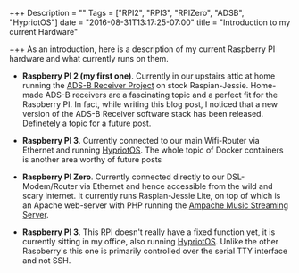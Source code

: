 +++
Description = ""
Tags = ["RPI2", "RPI3", "RPIZero", "ADSB", "HypriotOS"]
date = "2016-08-31T13:17:25-07:00"
title = "Introduction to my current Hardware"

+++
As an introduction, here is a description of my current Raspberry PI hardware 
and what currently runs on them.


+ **Raspberry PI 2 (my first one)**. Currently in our upstairs attic at home
 running the
 [ADS-B Receiver Project](https://www.adsbreceiver.net "ADS-B Receiver Project")
 on stock Raspian-Jessie.
 Home-made ADS-B receivers are a fascinating topic and a perfect fit for the
 Raspberry PI. In fact, while writing this blog post, I noticed that a new
 version of the ADS-B Receiver software stack has been released. Definetely
 a topic for a future post.

+ **Raspberry PI 3**. Currently connected to our main Wifi-Router via Ethernet
 and running [HypriotOS](http://blog.hypriot.com "HypriotOS Blog"). The whole
 topic of Docker containers is another area worthy of future posts

+ **Raspberry PI Zero**. Currently connected directly to our DSL-Modem/Router
 via Ethernet and hence accessible from the wild and scary internet. It
 currently runs Raspian-Jessie Lite, on top of which is an Apache web-server
 with PHP running the
 [Ampache Music Streaming Server](http://ampache.org "Ampache - Music Streaming Server").

+ **Raspberry PI 3**. This RPI doesn't really have a fixed function yet, it is
 currently sitting in my office, also running
 [HypriotOS](http://blog.hypriot.com "HypriotOS Blog"). Unlike the other Raspberry's
 this one is primarily controlled over the serial TTY interface and not SSH.
